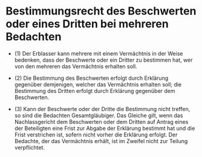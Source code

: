 # Bestimmungsrecht des Beschwerten oder eines Dritten bei mehreren Bedachten

- (1) Der Erblasser kann mehrere mit einem Vermächtnis in der Weise bedenken, dass der Beschwerte oder ein Dritter zu bestimmen hat, wer von den mehreren das Vermächtnis erhalten soll.

- (2) Die Bestimmung des Beschwerten erfolgt durch Erklärung gegenüber demjenigen, welcher das Vermächtnis erhalten soll; die Bestimmung des Dritten erfolgt durch Erklärung gegenüber dem Beschwerten.

- (3) Kann der Beschwerte oder der Dritte die Bestimmung nicht treffen, so sind die Bedachten Gesamtgläubiger. Das Gleiche gilt, wenn das Nachlassgericht dem Beschwerten oder dem Dritten auf Antrag eines der Beteiligten eine Frist zur Abgabe der Erklärung bestimmt hat und die Frist verstrichen ist, sofern nicht vorher die Erklärung erfolgt. Der Bedachte, der das Vermächtnis erhält, ist im Zweifel nicht zur Teilung verpflichtet.

